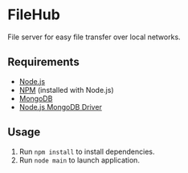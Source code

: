 # FileHub

File server for easy file transfer over local networks.

## Requirements

- [Node.js](https://nodejs.org/en/)
- [NPM](https://www.npmjs.com/) (installed with Node.js)
- [MongoDB](https://www.mongodb.org/)
- [Node.js MongoDB Driver](https://docs.mongodb.org/ecosystem/drivers/node-js/)

## Usage
1. Run `npm install` to install dependencies.
2. Run `node main` to launch application.
